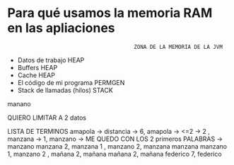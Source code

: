 # Para qué usamos la memoria RAM en las apliaciones
                                            ZONA DE LA MEMORIA DE LA JVM
- Datos de trabajo                                  HEAP         
- Buffers                                           HEAP
- Cache                                             HEAP
- El código de mi programa                          PERMGEN
- Stack de llamadas (hilos)                         STACK



manano

QUIERO LIMITAR A 2 datos

LISTA DE TERMINOS 
amapola     -> distancia -> 6, amapola ->     <=2        ->     2 , manzana   ->   1, manzano  -> ME QUEDO CON LOS 2 primeros PALABRAS   -> manzano
manzana                     2, manzana                          1 , manzano        2, manzana                                               manzana
manzano                     1, manzano                          2 , mañana         2, mañana
mañana                      2, mañana
federico                    7, federico